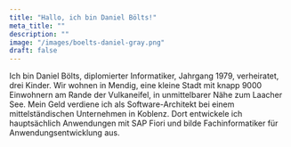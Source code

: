 ```yaml
---
title: "Hallo, ich bin Daniel Bölts!"
meta_title: ""
description: ""
image: "/images/boelts-daniel-gray.png"
draft: false
---
```


Ich bin Daniel Bölts, diplomierter Informatiker, Jahrgang 1979, verheiratet, drei Kinder. Wir wohnen in Mendig, eine kleine Stadt mit knapp 9000 Einwohnern am Rande der Vulkaneifel, in unmittelbarer Nähe zum Laacher See. Mein Geld verdiene ich als Software-Architekt bei einem mittelständischen Unternehmen in Koblenz. Dort entwickele ich hauptsächlich Anwendungen mit SAP Fiori und bilde Fachinformatiker für Anwendungsentwicklung aus.